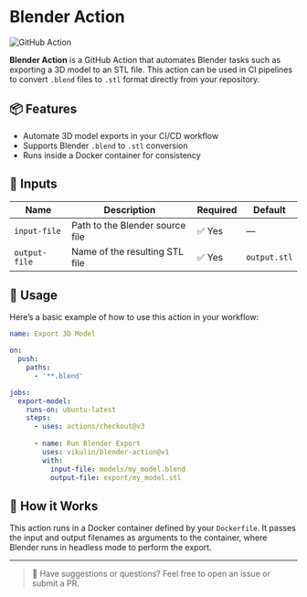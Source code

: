 # Blender Action

![GitHub Action](https://img.shields.io/badge/action-blender-blue)

**Blender Action** is a GitHub Action that automates Blender tasks such as exporting a 3D model to an STL file. This action can be used in CI pipelines to convert `.blend` files to `.stl` format directly from your repository.

## 📦 Features

- Automate 3D model exports in your CI/CD workflow
- Supports Blender `.blend` to `.stl` conversion
- Runs inside a Docker container for consistency

## 🧰 Inputs

| Name         | Description                        | Required | Default      |
|--------------|------------------------------------|----------|--------------|
| `input-file` | Path to the Blender source file    | ✅ Yes   | —            |
| `output-file`| Name of the resulting STL file     | ✅ Yes   | `output.stl` |

## 🚀 Usage

Here’s a basic example of how to use this action in your workflow:

```yaml
name: Export 3D Model

on:
  push:
    paths:
      - '**.blend'

jobs:
  export-model:
    runs-on: ubuntu-latest
    steps:
      - uses: actions/checkout@v3
      
      - name: Run Blender Export
        uses: vikulin/blender-action@v1
        with:
          input-file: models/my_model.blend
          output-file: export/my_model.stl
````

## 🐳 How it Works

This action runs in a Docker container defined by your `Dockerfile`. It passes the input and output filenames as arguments to the container, where Blender runs in headless mode to perform the export.

---

> 💬 Have suggestions or questions? Feel free to open an issue or submit a PR.
